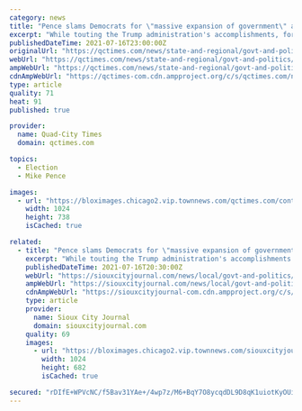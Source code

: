```yaml
---
category: news
title: "Pence slams Democrats for \"massive expansion of government\" at Feenstra picnic"
excerpt: "While touting the Trump administration's accomplishments, former Vice President Mike Pence said Republicans need to roll up their sleeves and win back America from the \"radical"
publishedDateTime: 2021-07-16T23:00:00Z
originalUrl: "https://qctimes.com/news/state-and-regional/govt-and-politics/pence-slams-democrats-for-massive-expansion-of-government-at-feenstra-picnic/article_26249d17-29bc-58cd-a04a-95e7bb99dc3c.html"
webUrl: "https://qctimes.com/news/state-and-regional/govt-and-politics/pence-slams-democrats-for-massive-expansion-of-government-at-feenstra-picnic/article_26249d17-29bc-58cd-a04a-95e7bb99dc3c.html"
ampWebUrl: "https://qctimes.com/news/state-and-regional/govt-and-politics/pence-slams-democrats-for-massive-expansion-of-government-at-feenstra-picnic/article_26249d17-29bc-58cd-a04a-95e7bb99dc3c.amp.html"
cdnAmpWebUrl: "https://qctimes-com.cdn.ampproject.org/c/s/qctimes.com/news/state-and-regional/govt-and-politics/pence-slams-democrats-for-massive-expansion-of-government-at-feenstra-picnic/article_26249d17-29bc-58cd-a04a-95e7bb99dc3c.amp.html"
type: article
quality: 71
heat: 91
published: true

provider:
  name: Quad-City Times
  domain: qctimes.com

topics:
  - Election
  - Mike Pence

images:
  - url: "https://bloximages.chicago2.vip.townnews.com/qctimes.com/content/tncms/assets/v3/editorial/6/ef/6efedde6-fa03-57a9-a78b-f849174977ff/60f20fae9a50b.image.jpg?resize=1024%2C738"
    width: 1024
    height: 738
    isCached: true

related:
  - title: "Pence slams Democrats for \"massive expansion of government\" at Sioux Center picnic"
    excerpt: "While touting the Trump administration's accomplishments at a fundraiser for U.S. Rep. Randy Feenstra Friday in Sioux Center, Mike Pence said Republicans need to roll up"
    publishedDateTime: 2021-07-16T20:30:00Z
    webUrl: "https://siouxcityjournal.com/news/local/govt-and-politics/pence-slams-democrats-for-massive-expansion-of-government-at-sioux-center-picnic/article_8884d00b-8701-556b-b09a-6d69e9db2425.html"
    ampWebUrl: "https://siouxcityjournal.com/news/local/govt-and-politics/pence-slams-democrats-for-massive-expansion-of-government-at-sioux-center-picnic/article_8884d00b-8701-556b-b09a-6d69e9db2425.amp.html"
    cdnAmpWebUrl: "https://siouxcityjournal-com.cdn.ampproject.org/c/s/siouxcityjournal.com/news/local/govt-and-politics/pence-slams-democrats-for-massive-expansion-of-government-at-sioux-center-picnic/article_8884d00b-8701-556b-b09a-6d69e9db2425.amp.html"
    type: article
    provider:
      name: Sioux City Journal
      domain: siouxcityjournal.com
    quality: 69
    images:
      - url: "https://bloximages.chicago2.vip.townnews.com/siouxcityjournal.com/content/tncms/assets/v3/editorial/1/ed/1ed30319-04ac-5bf9-9940-35f87f9d782a/60f1eb91263d0.image.jpg?resize=1024%2C682"
        width: 1024
        height: 682
        isCached: true

secured: "rDIfE+WPVcNC/f5Bav31YAe+/4wp7z/M6+BqY7O8ycqdDL9D8qK1uiotKyOUiIcMiYTtwDsH1ZkrSw8CrjYETp4DEAjS+9qtmvjhpNfEGDtSoDYJsWRX/nnS+0Kcu7EZplqw585fMY7F0zfjI3KKTc/8NetMPv3BQ4rW9ZS7d3ui4ykFzw0wJT9YUIw9Qartwh/dakRmdgvZ0HbwF77KmELdWEiaNopEV3WS9Ku3o3vqwbL6CMTvkwfO+luxV5zHeEPpXfUGruBYv7VfmHHW3f2UpvXU7+XFJ7/Jad3IEnsyRRAMqP2tzFBHMkMBbw/dxcv2/ZvziRnKoIC3ia1x/AwR3U1jDNzpjuzd9m8fknc=;+LMNDdyWnNi2ty42h/94qQ=="
---
```


